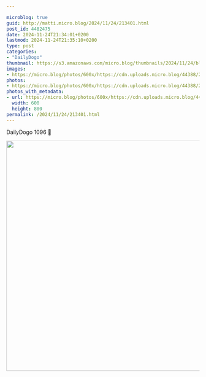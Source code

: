 ```yaml
---

microblog: true
guid: http://matti.micro.blog/2024/11/24/213401.html
post_id: 4482475
date: 2024-11-24T21:34:01+0200
lastmod: 2024-11-24T21:35:10+0200
type: post
categories:
- "DailyDogo"
thumbnail: https://s3.amazonaws.com/micro.blog/thumbnails/2024/11/24/blog.martin-haehnel.de/e551921fa74065f77b5a2bba9804da95.png
images:
- https://micro.blog/photos/600x/https://cdn.uploads.micro.blog/44388/2024/9b76479de22b45608d88794450275fc2.jpg
photos:
- https://micro.blog/photos/600x/https://cdn.uploads.micro.blog/44388/2024/9b76479de22b45608d88794450275fc2.jpg
photos_with_metadata:
- url: https://micro.blog/photos/600x/https://cdn.uploads.micro.blog/44388/2024/9b76479de22b45608d88794450275fc2.jpg
  width: 600
  height: 800
permalink: /2024/11/24/213401.html
---
```

DailyDogo 1096 🐶

<img src="https://micro.blog/photos/600x/https://blog.martin-haehnel.de/uploads/2024/9b76479de22b45608d88794450275fc2.jpg" width="600" alt="" />
